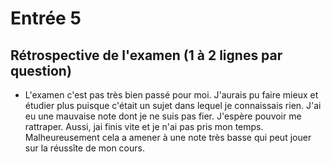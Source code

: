 # Entrée 5
## Rétrospective de l'examen (1 à 2 lignes par question)

- L'examen c'est pas très bien passé pour moi. J'aurais pu faire mieux et étudier plus  puisque c'était un sujet dans lequel  je connaissais rien. J'ai eu une mauvaise note
dont je ne suis pas fier. J'espère pouvoir me rattraper. Aussi, jai finis vite et je n'ai pas pris mon temps. Malheureusement cela a amener à une note très basse qui peut jouer sur la réussîte de mon cours.   
